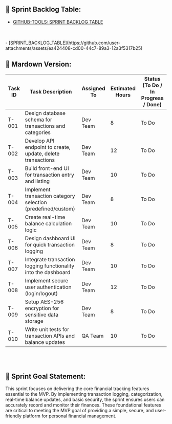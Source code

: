 ## 🏁 Sprint Backlog Table:

- [GITHUB-TOOLS: SPRINT BACKLOG TABLE](https://github.com/users/Wareezy/projects/10)
<br>
<br>
- [SPRINT_BACKLOG_TABLE](https://github.com/user-attachments/assets/ea424408-cd00-44c7-89a3-12a3f5317b25)

## 🏁 Mardown Version:


| Task ID | Task Description | Assigned To | Estimated Hours | Status (To Do / In Progress / Done) |
|--------|------------------|------------|-----------------|-------------------------------------|
| T-001 | Design database schema for transactions and categories | Dev Team | 8 | To Do |
| T-002 | Develop API endpoint to create, update, delete transactions | Dev Team | 12 | To Do |
| T-003 | Build front-end UI for transaction entry and listing | Dev Team | 10 | To Do |
| T-004 | Implement transaction category selection (predefined/custom) | Dev Team | 8 | To Do |
| T-005 | Create real-time balance calculation logic | Dev Team | 10 | To Do |
| T-006 | Design dashboard UI for quick transaction logging | Dev Team | 8 | To Do |
| T-007 | Integrate transaction logging functionality into the dashboard | Dev Team | 10 | To Do |
| T-008 | Implement secure user authentication (login/logout) | Dev Team | 12 | To Do |
| T-009 | Setup AES-256 encryption for sensitive data storage | Dev Team | 8 | To Do |
| T-010 | Write unit tests for transaction APIs and balance updates | QA Team | 10 | To Do |

<br>
<br>

## 🏁 Sprint Goal Statement:
This sprint focuses on delivering the core financial tracking features essential to the MVP. By implementing transaction logging, categorization, real-time balance updates, and basic security, the sprint ensures users can accurately record and monitor their finances. These foundational features are critical to meeting the MVP goal of providing a simple, secure, and user-friendly platform for personal financial management.
